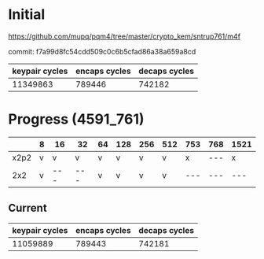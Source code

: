 # Initial

https://github.com/mupq/pqm4/tree/master/crypto_kem/sntrup761/m4f

commit: f7a99d8fc54cdd509c0c6b5cfad86a38a659a8cd

|keypair cycles|encaps cycles|decaps cycles|
|---|---|---|
|11349863|789446|742182|

# Progress (4591_761)
|      |8  |16 |32 |64 |128|256|512|753|768|1521|
|------|---|---|---|---|---|---|---|---|---|---|
| x2p2 | v | v | v | v | v | v | v | x |---| x |
| 2x2  | v |---|---| v | v | v | v |---|---|---|

## Current
|keypair cycles|encaps cycles|decaps cycles|
|---|---|---|
|11059889|789443|742181|